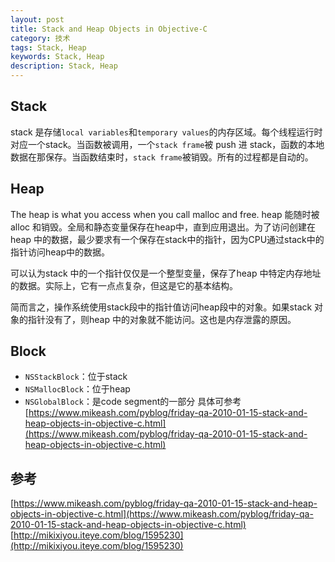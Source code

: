 ```yaml
---
layout: post
title: Stack and Heap Objects in Objective-C
category: 技术
tags: Stack, Heap
keywords: Stack, Heap
description: Stack, Heap
---
```



## Stack
stack 是存储`local variables`和`temporary values`的内存区域。每个线程运行时对应一个stack。当函数被调用，一个`stack frame`被 push 进 stack，函数的本地数据在那保存。当函数结束时，`stack frame`被销毁。所有的过程都是自动的。

## Heap
The heap is what you access when you call malloc and free.
heap 能随时被 alloc 和销毁。全局和静态变量保存在heap中，直到应用退出。为了访问创建在heap 中的数据，最少要求有一个保存在stack中的指针，因为CPU通过stack中的指针访问heap中的数据。

可以认为stack 中的一个指针仅仅是一个整型变量，保存了heap 中特定内存地址的数据。实际上，它有一点点复杂，但这是它的基本结构。

简而言之，操作系统使用stack段中的指针值访问heap段中的对象。如果stack 对象的指针没有了，则heap 中的对象就不能访问。这也是内存泄露的原因。

## Block

- `NSStackBlock`：位于stack
- `NSMallocBlock`：位于heap
- `NSGlobalBlock`：是code segment的一部分
具体可参考[https://www.mikeash.com/pyblog/friday-qa-2010-01-15-stack-and-heap-objects-in-objective-c.html](https://www.mikeash.com/pyblog/friday-qa-2010-01-15-stack-and-heap-objects-in-objective-c.html)



## 参考
[https://www.mikeash.com/pyblog/friday-qa-2010-01-15-stack-and-heap-objects-in-objective-c.html](https://www.mikeash.com/pyblog/friday-qa-2010-01-15-stack-and-heap-objects-in-objective-c.html)
[http://mikixiyou.iteye.com/blog/1595230](http://mikixiyou.iteye.com/blog/1595230)

